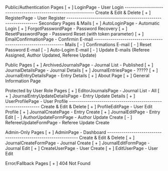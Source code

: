 Public/Authentication Pages
[ + ] LoginPage - User Login
--------------------------------------------------------------- Create & Edit & Delete
[ + ] RegisterPage - User Register
--------------------------------------------------------------- Secondary Pages & Mails
[ + ] AutoLoginPage - Automatic Login
[ + ] ForgotPasswordPage - Password Recovery
[ + ] ResetPasswordPage - Password Reset (with token parameter)
[ + ] EmailConfirmationPage - Confirmin  E-mail
--------------------------------------------------------------- Mails
[ - ] Confirmations E-mail
[ - ] Reset Password E-mail
[ - ] Auto-Logim E-mail
[ - ] Update E-mails (Referee Assigned, Author Updated, Referee Update)

Public Pages
[ + ] ArchivedJournalsPage - Journal List - Published
[ + ] JournalDetailsPage - Journal Details
[ + ] JournalEntriesPage - ?????
[ + ] JournalEntryDetailsPage - Entry Details
[ + ] About Page
[ + ] General Information Page

Protected by User Role Pages
[ + ] EditorJournalsPage - Journal List - All
[ + ] JournalEntryUpdateDetailsPage - Entry Update Details
[ + ] UserProfilePage - User Profile
--------------------------------------------------------------- Create & Edit & Delete
[ + ] ProfileEditPage - User Edit Profile
[ + ] JournalCreatePage - Entry Create
[ + ] JournalEditPage - Entry Edit
[ - ] AuthorUpdateFormPage - Author Update Create
[ - ] RefereeUpdateFormPage - Referee Update Create

Admin-Only Pages
[ + ] AdminPage - Dashboard
--------------------------------------------------------------- Create & Edit & Delete
[ + ] JournalCreateFormPage - Journal Create
[ + ] JournalEditFormPage - Journal Edit
[ + ] CreateUserPage - User Create
[ + ] EditUserPage - User Edit

Error/Fallback Pages
[ + ] 404 Not Found
